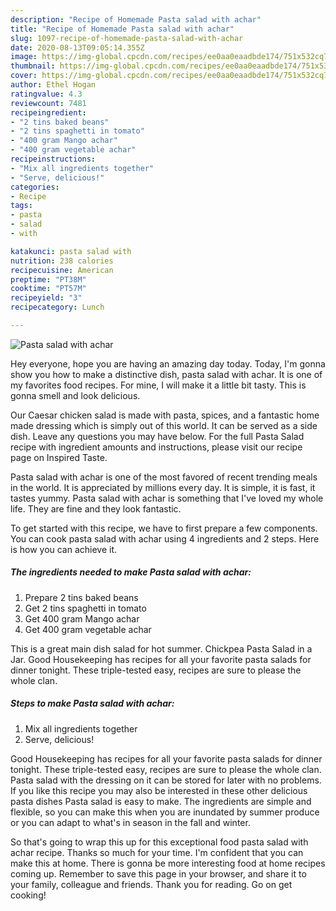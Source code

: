 ```yaml
---
description: "Recipe of Homemade Pasta salad with achar"
title: "Recipe of Homemade Pasta salad with achar"
slug: 1097-recipe-of-homemade-pasta-salad-with-achar
date: 2020-08-13T09:05:14.355Z
image: https://img-global.cpcdn.com/recipes/ee0aa0eaadbde174/751x532cq70/pasta-salad-with-achar-recipe-main-photo.jpg
thumbnail: https://img-global.cpcdn.com/recipes/ee0aa0eaadbde174/751x532cq70/pasta-salad-with-achar-recipe-main-photo.jpg
cover: https://img-global.cpcdn.com/recipes/ee0aa0eaadbde174/751x532cq70/pasta-salad-with-achar-recipe-main-photo.jpg
author: Ethel Hogan
ratingvalue: 4.3
reviewcount: 7481
recipeingredient:
- "2 tins baked beans"
- "2 tins spaghetti in tomato"
- "400 gram Mango achar"
- "400 gram vegetable achar"
recipeinstructions:
- "Mix all ingredients together"
- "Serve, delicious!"
categories:
- Recipe
tags:
- pasta
- salad
- with

katakunci: pasta salad with 
nutrition: 238 calories
recipecuisine: American
preptime: "PT38M"
cooktime: "PT57M"
recipeyield: "3"
recipecategory: Lunch

---
```



![Pasta salad with achar](https://img-global.cpcdn.com/recipes/ee0aa0eaadbde174/751x532cq70/pasta-salad-with-achar-recipe-main-photo.jpg)

Hey everyone, hope you are having an amazing day today. Today, I'm gonna show you how to make a distinctive dish, pasta salad with achar. It is one of my favorites food recipes. For mine, I will make it a little bit tasty. This is gonna smell and look delicious.

Our Caesar chicken salad is made with pasta, spices, and a fantastic home made dressing which is simply out of this world. It can be served as a side dish. Leave any questions you may have below. For the full Pasta Salad recipe with ingredient amounts and instructions, please visit our recipe page on Inspired Taste.

Pasta salad with achar is one of the most favored of recent trending meals in the world. It is appreciated by millions every day. It is simple, it is fast, it tastes yummy. Pasta salad with achar is something that I've loved my whole life. They are fine and they look fantastic.


To get started with this recipe, we have to first prepare a few components. You can cook pasta salad with achar using 4 ingredients and 2 steps. Here is how you can achieve it.

<!--inarticleads1-->

##### The ingredients needed to make Pasta salad with achar:

1. Prepare 2 tins baked beans
1. Get 2 tins spaghetti in tomato
1. Get 400 gram Mango achar
1. Get 400 gram vegetable achar


This is a great main dish salad for hot summer. Chickpea Pasta Salad in a Jar. Good Housekeeping has recipes for all your favorite pasta salads for dinner tonight. These triple-tested easy, recipes are sure to please the whole clan. 

<!--inarticleads2-->

##### Steps to make Pasta salad with achar:

1. Mix all ingredients together
1. Serve, delicious!


Good Housekeeping has recipes for all your favorite pasta salads for dinner tonight. These triple-tested easy, recipes are sure to please the whole clan. Pasta salad with the dressing on it can be stored for later with no problems. If you like this recipe you may also be interested in these other delicious pasta dishes Pasta salad is easy to make. The ingredients are simple and flexible, so you can make this when you are inundated by summer produce or you can adapt to what&#39;s in season in the fall and winter. 

So that's going to wrap this up for this exceptional food pasta salad with achar recipe. Thanks so much for your time. I'm confident that you can make this at home. There is gonna be more interesting food at home recipes coming up. Remember to save this page in your browser, and share it to your family, colleague and friends. Thank you for reading. Go on get cooking!

